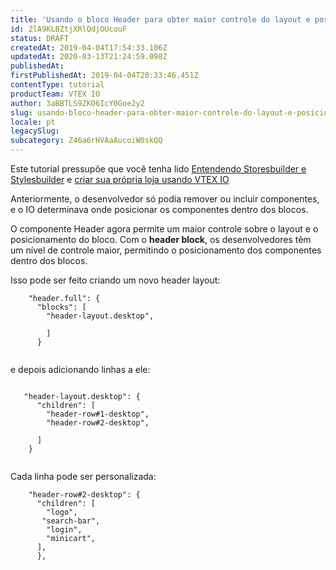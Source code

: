 ```yaml
---
title: 'Usando o bloco Header para obter maior controle do layout e posicionamento dos componentes'
id: 2lA9KLBZtjXRlQdjOUcouF
status: DRAFT
createdAt: 2019-04-04T17:54:33.106Z
updatedAt: 2020-03-13T21:24:59.098Z
publishedAt: 
firstPublishedAt: 2019-04-04T20:33:46.451Z
contentType: tutorial
productTeam: VTEX IO
author: 3aBBTLS9ZKO6IcY0Goe2y2
slug: usando-bloco-header-para-obter-maior-controle-do-layout-e-posicionamento-dos-componentes
locale: pt
legacySlug: 
subcategory: Z46a6rHVAaAucoiW0skQQ
---
```


<div class="alert alert-info">
Este tutorial pressupõe que você tenha lido <a href="https://help.vtex.com/tutorial/understanding-storebuilder-and-stylesbuilder--16r1nkCNqZI29V00JgmAlE">Entendendo Storesbuilder e Stylesbuilder</a> e <a href="https://help.vtex.com/tracks/build-a-store-using-vtex-io--5qJr8BIQXAKec9CpBWrTNv">criar sua própria loja usando VTEX IO</a>

Anteriormente, o desenvolvedor só podia remover ou incluir componentes, e o IO determinava onde posicionar os componentes dentro dos blocos.

O componente Header agora permite um maior controle sobre o layout e o posicionamento do bloco. Com o __header block__, os desenvolvedores têm um nível de controle maior, permitindo o posicionamento dos componentes dentro dos blocos.

Isso pode ser feito criando um novo header layout:

```
    "header.full": {
      "blocks": [
        "header-layout.desktop",
        
        ]
      } 
        
```        

e depois adicionando linhas a ele:

```

   "header-layout.desktop": {
      "children": [
        "header-row#1-desktop",
        "header-row#2-desktop",

      ]
    }
    
```    

Cada linha pode ser personalizada:


```
    "header-row#2-desktop": {
      "children": [
        "logo", 
	   "search-bar",
        "login",
        "minicart",
      ],
      },
      
```

